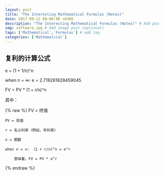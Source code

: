 ```yaml
---
layout: post
title: "The Interesting Mathematical Formulas (Notes)"
date: 2017-09-12 00:00:00 +0300
description: "The Interesting Mathematical Formulas (Notes)" # Add post description (optional)
img: software.jpg # Add image post (optional)
tags: ['Mathematical','Formulas'] # add tag
categories: ['Mathematical']
---
```


## 复利的计算公式

e = (1 + 1/n)^n

when n = ∞: e = 2.718281828459045

FV = PV * (1 + r/n)^n

其中：

{% raw %}
	FV = 终值

	PV = 现值

	r = 名义利率（例如，年利率）

	n = 期数

	when n = ∞: （1 + r/n)^n = e^r

		意味着，FV = PV * e^r
{% endraw %}